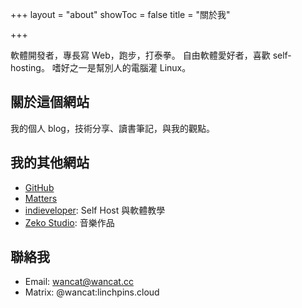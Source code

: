 +++
layout = "about"
showToc = false
title = "關於我"

+++

軟體開發者，專長寫 Web，跑步，打泰拳。
自由軟體愛好者，喜歡 self-hosting。
嗜好之一是幫別人的電腦灌 Linux。

## 關於這個網站

我的個人 blog，技術分享、讀書筆記，與我的觀點。

## 我的其他網站

* [GitHub](https://github.com/lancatlin)
* [Matters](https://matters.news/@wancat/)
* [indieveloper](https://indie.tw): Self Host 與軟體教學
* [Zeko Studio](https://zeko.studio): 音樂作品

## 聯絡我

* Email: wancat@wancat.cc
* Matrix: @wancat:linchpins.cloud